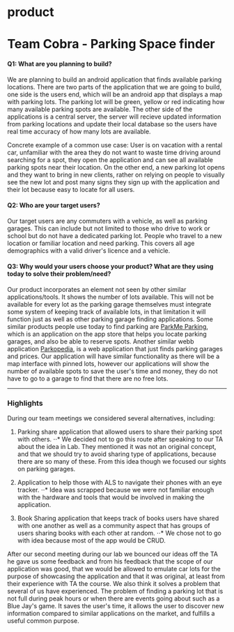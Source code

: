 # product


# Team Cobra - Parking Space finder

#### Q1: What are you planning to build?

We are planning to build an android application that finds available parking locations. There are two parts of the application that we are going to build, one side is the users
end, which will be an android app that displays a map with parking lots. The parking lot will be green, yellow or red indicating how many available parking spots are available.
The other side of the applications is a central server, the server will recieve updated information from parking locations and update their local database so the users have 
real time accuracy of how many lots are available.

Concrete example of a common use case: User is on vacation with a rental car, unfamiliar with the area they do not want to waste time driving around searching for a spot,
they open the application and can see all available parking spots near their location.
On the other end, a new parking lot opens and they want to bring in new clients, rather on relying on people to visually see the new lot and post many signs they sign up with
the application and their lot because easy to locate for all users.



#### Q2: Who are your target users?

Our target users are any commuters with a vehicle, as well as parking garages. This can include but not limited to those who drive to work or school but do 
not have a dedicated parking lot. People who travel to a new location or familiar location and need parking. This covers all age demographics with a valid driver's
licence and a vehicle.

#### Q3: Why would your users choose your product? What are they using today to solve their problem/need?

Our product incorporates an element not seen by other similar applications/tools. It shows the number of lots available. This will not be available for every lot as 
the parking garage themselves must integrate some system of keeping track of available lots, in that limitation it will function just as well as other parking garage
finding applications. Some similar products people use today to find parking are [ParkMe Parking](https://itunes.apple.com/ca/app/parkme-parking/id417605484?mt=8), 
which is an application on the app store that helps you locate parking garages, and also be able to reserve spots. Another similar webb application [Parkopedia](http://en.parkopedia.ca/parking/locations/toronto_on_canada_dpz83dffmxp/?arriving=201702061230&leaving=201702061430),
is a web application that just finds parking garages and prices. Our application will have similar functionality as there will be a map interface with pinned lots, however
our applications will show the number of available spots to save the user's time and money, they do not have to go to a garage to find that there are no free lots.


----

### Highlights

During our team meetings we considered several alternatives, including:

1. Parking share application that allowed users to share their parking spot with others.
⋅⋅*  We decided not to go this route after speaking to our TA about the idea in Lab. They mentioned it was not an original concept, and that we should try to avoid sharing type of applications, because there are so many of these. From this idea though we focused our sights on parking garages.


2. Application to help those with ALS to navigate their phones with an eye tracker.
⋅⋅*  Idea was scrapped because we were not familiar enough with the hardware and tools that would be involved in making the application.

3. Book Sharing application that keeps track of books users have shared with one another as well as a community aspect that has groups of users sharing books with each other at random.
⋅⋅*  We chose not to go with idea because most of the app would be CRUD.

After our second meeting during our lab we bounced our ideas off the TA he gave us some feedback and from his feedback that the scope of our application was good, that we would be
allowed to emulate car lots for the purpose of showcasing the application and that it was original, at least from their experience with TA the course. We also think it solves a
problem that several of us have experienced. The problem of finding a parking lot that is not full during peak hours or when there are events going about such as a Blue Jay's game.
It saves the user's time, it allows the user to discover new information compared to similar applications on the market, and fulfills a useful common purpose.


